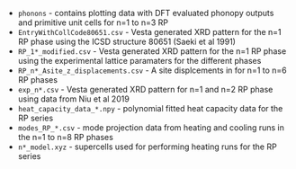 - `phonons` - contains plotting data with DFT evaluated phonopy outputs and primitive unit cells for n=1 to n=3 RP 
- `EntryWithCollCode80651.csv` - Vesta generated XRD pattern for the n=1 RP phase using the ICSD structure 80651 (Saeki et al 1991)
- `RP_1*_modified.csv` -  Vesta generated XRD pattern for the n=1 RP phase using the experimental lattice paramaters for the different phases
- `RP_n*_Asite_z_displacements.csv` -  A site displcements in for n=1 to n=6 RP phases 
- `exp_n*.csv` - Vesta generated XRD pattern for n=1 and n=2 RP phase using data from Niu et al 2019
- `heat_capacity_data_*.npy` - polynomial fitted heat capacity data for the RP series 
- `modes_RP_*.csv` -  mode projection data from heating and cooling runs in the n=1 to n=8 RP phases
- `n*_model.xyz` - supercells used for performing heating runs for the RP series
